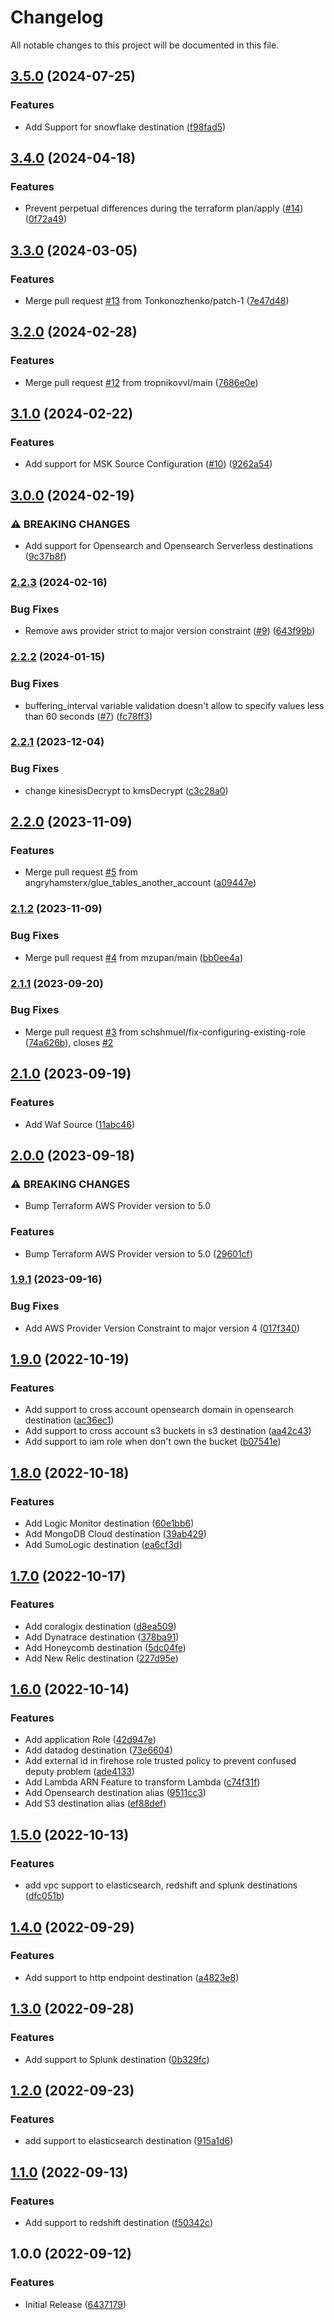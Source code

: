 # Changelog

All notable changes to this project will be documented in this file.

## [3.5.0](https://github.com/fdmsantos/terraform-aws-kinesis-firehose/compare/v3.4.0...v3.5.0) (2024-07-25)


### Features

* Add Support for snowflake destination ([f98fad5](https://github.com/fdmsantos/terraform-aws-kinesis-firehose/commit/f98fad5599b8710212b6bba91cd92554a919141c))

## [3.4.0](https://github.com/fdmsantos/terraform-aws-kinesis-firehose/compare/v3.3.0...v3.4.0) (2024-04-18)


### Features

* Prevent perpetual differences during the terraform plan/apply ([#14](https://github.com/fdmsantos/terraform-aws-kinesis-firehose/issues/9)) ([0f72a49](https://github.com/fdmsantos/terraform-aws-kinesis-firehose/commit/0f72a49624a464cbbb004b18e02efd56d07b175b))

## [3.3.0](https://github.com/fdmsantos/terraform-aws-kinesis-firehose/compare/v3.2.0...v3.3.0) (2024-03-05)


### Features

* Merge pull request [#13](https://github.com/fdmsantos/terraform-aws-kinesis-firehose/issues/13) from Tonkonozhenko/patch-1 ([7e47d48](https://github.com/fdmsantos/terraform-aws-kinesis-firehose/commit/7e47d48058fc0c654f6e46ed436332246e3ec6ba))

## [3.2.0](https://github.com/fdmsantos/terraform-aws-kinesis-firehose/compare/v3.1.0...v3.2.0) (2024-02-28)


### Features

* Merge pull request [#12](https://github.com/fdmsantos/terraform-aws-kinesis-firehose/issues/12) from tropnikovvl/main ([7686e0e](https://github.com/fdmsantos/terraform-aws-kinesis-firehose/commit/7686e0e4b0d6f3d2e5bad3d59a892ba67004decc))

## [3.1.0](https://github.com/fdmsantos/terraform-aws-kinesis-firehose/compare/v3.0.0...v3.1.0) (2024-02-22)


### Features

* Add support for MSK Source Configuration ([#10](https://github.com/fdmsantos/terraform-aws-kinesis-firehose/issues/10)) ([9262a54](https://github.com/fdmsantos/terraform-aws-kinesis-firehose/commit/9262a545186b4e8faf7441095aa6cc07055f68f8))

## [3.0.0](https://github.com/fdmsantos/terraform-aws-kinesis-firehose/compare/v2.2.3...v3.0.0) (2024-02-19)


### ⚠ BREAKING CHANGES

* Add support for Opensearch and Opensearch Serverless destinations ([9c37b8f](https://github.com/fdmsantos/terraform-aws-kinesis-firehose/commit/9c37b8f6b2c512ee1a493a044f9b2c852f6eeec8))

### [2.2.3](https://github.com/fdmsantos/terraform-aws-kinesis-firehose/compare/v2.2.2...v2.2.3) (2024-02-16)


### Bug Fixes

* Remove aws provider strict to major version constraint ([#9](https://github.com/fdmsantos/terraform-aws-kinesis-firehose/issues/9)) ([643f99b](https://github.com/fdmsantos/terraform-aws-kinesis-firehose/commit/643f99b4a8a372f454bd032208efc02ebc30677d))

### [2.2.2](https://github.com/fdmsantos/terraform-aws-kinesis-firehose/compare/v2.2.1...v2.2.2) (2024-01-15)


### Bug Fixes

* buffering_interval variable validation doesn't allow to specify values less than 60 seconds ([#7](https://github.com/fdmsantos/terraform-aws-kinesis-firehose/issues/7)) ([fc78ff3](https://github.com/fdmsantos/terraform-aws-kinesis-firehose/commit/fc78ff3816915f6414e750c2f438091c5304b17c))

### [2.2.1](https://github.com/fdmsantos/terraform-aws-kinesis-firehose/compare/v2.2.0...v2.2.1) (2023-12-04)


### Bug Fixes

* change kinesisDecrypt to kmsDecrypt ([c3c28a0](https://github.com/fdmsantos/terraform-aws-kinesis-firehose/commit/c3c28a013e1a6705c94bab448de123012bcd70e9))

## [2.2.0](https://github.com/fdmsantos/terraform-aws-kinesis-firehose/compare/v2.1.2...v2.2.0) (2023-11-09)


### Features

* Merge pull request [#5](https://github.com/fdmsantos/terraform-aws-kinesis-firehose/issues/5) from angryhamsterx/glue_tables_another_account ([a09447e](https://github.com/fdmsantos/terraform-aws-kinesis-firehose/commit/a09447edc0b4e39e76d6ad6922ecbe5fef247bf9))

### [2.1.2](https://github.com/fdmsantos/terraform-aws-kinesis-firehose/compare/v2.1.1...v2.1.2) (2023-11-09)


### Bug Fixes

* Merge pull request [#4](https://github.com/fdmsantos/terraform-aws-kinesis-firehose/issues/4) from mzupan/main ([bb0ee4a](https://github.com/fdmsantos/terraform-aws-kinesis-firehose/commit/bb0ee4acfe1fd08775d482073393805e1edf463f))

### [2.1.1](https://github.com/fdmsantos/terraform-aws-kinesis-firehose/compare/v2.1.0...v2.1.1) (2023-09-20)


### Bug Fixes

* Merge pull request [#3](https://github.com/fdmsantos/terraform-aws-kinesis-firehose/issues/3) from schshmuel/fix-configuring-existing-role ([74a626b](https://github.com/fdmsantos/terraform-aws-kinesis-firehose/commit/74a626b6f530684a37cf4149e06cb3ff1172755a)), closes [#2](https://github.com/fdmsantos/terraform-aws-kinesis-firehose/issues/2)

## [2.1.0](https://github.com/fdmsantos/terraform-aws-kinesis-firehose/compare/v2.0.0...v2.1.0) (2023-09-19)


### Features

* Add Waf Source ([11abc46](https://github.com/fdmsantos/terraform-aws-kinesis-firehose/commit/11abc46eb71a758796f1f41a4e3a12f32e0cd2a8))

## [2.0.0](https://github.com/fdmsantos/terraform-aws-kinesis-firehose/compare/v1.9.1...v2.0.0) (2023-09-18)


### ⚠ BREAKING CHANGES

* Bump Terraform AWS Provider version to 5.0

### Features

* Bump Terraform AWS Provider version to 5.0 ([29601cf](https://github.com/fdmsantos/terraform-aws-kinesis-firehose/commit/29601cf8ad93a9a56ac3fba37f9e8b0c968c5c3f))

### [1.9.1](https://github.com/fdmsantos/terraform-aws-kinesis-firehose/compare/v1.9.0...v1.9.1) (2023-09-16)


### Bug Fixes

* Add AWS Provider Version Constraint to major version 4 ([017f340](https://github.com/fdmsantos/terraform-aws-kinesis-firehose/commit/017f3408db24f3318e27d3a1308522925d2e5af7))

## [1.9.0](https://github.com/fdmsantos/terraform-aws-kinesis-firehose/compare/v1.8.0...v1.9.0) (2022-10-19)


### Features

* Add support to cross account opensearch domain in opensearch destination ([ac36ec1](https://github.com/fdmsantos/terraform-aws-kinesis-firehose/commit/ac36ec1e9a3474d86195e9b38336288a77327705))
* Add support to cross account s3 buckets in s3 destination ([aa42c43](https://github.com/fdmsantos/terraform-aws-kinesis-firehose/commit/aa42c439bcf27cf95b851c5bc0fafe7454bdd960))
* Add support to iam role when don't own the bucket ([b07541e](https://github.com/fdmsantos/terraform-aws-kinesis-firehose/commit/b07541ee80f99f3d9a805072a50bbf28164428cf))

## [1.8.0](https://github.com/fdmsantos/terraform-aws-kinesis-firehose/compare/v1.7.0...v1.8.0) (2022-10-18)


### Features

* Add Logic Monitor destination ([60e1bb6](https://github.com/fdmsantos/terraform-aws-kinesis-firehose/commit/60e1bb60d6c34fc7748368e365accc295065203c))
* Add MongoDB Cloud destination ([39ab429](https://github.com/fdmsantos/terraform-aws-kinesis-firehose/commit/39ab429d43440033059732426e275294ed6ec62b))
* Add SumoLogic destination ([ea6cf3d](https://github.com/fdmsantos/terraform-aws-kinesis-firehose/commit/ea6cf3d1c91d34d068c91a4d0854b3ba20391ed7))

## [1.7.0](https://github.com/fdmsantos/terraform-aws-kinesis-firehose/compare/v1.6.0...v1.7.0) (2022-10-17)


### Features

* Add coralogix destination ([d8ea509](https://github.com/fdmsantos/terraform-aws-kinesis-firehose/commit/d8ea5096d34af8cec367c5f5b79413e20416e576))
* Add Dynatrace destination ([378ba91](https://github.com/fdmsantos/terraform-aws-kinesis-firehose/commit/378ba91f4329542325b435c2891ef353f16251f2))
* Add Honeycomb destination ([5dc04fe](https://github.com/fdmsantos/terraform-aws-kinesis-firehose/commit/5dc04fe00e3e6c3acc857ca8b00665d10e3eabca))
* Add New Relic destination ([227d95e](https://github.com/fdmsantos/terraform-aws-kinesis-firehose/commit/227d95ea321b676308a7b3ad6fc1ac94c2e4e3e4))

## [1.6.0](https://github.com/fdmsantos/terraform-aws-kinesis-firehose/compare/v1.5.0...v1.6.0) (2022-10-14)


### Features

* Add application Role ([42d947e](https://github.com/fdmsantos/terraform-aws-kinesis-firehose/commit/42d947e9c9f078e72abcf634e2df6042cef5f06e))
* Add datadog destination ([73e6604](https://github.com/fdmsantos/terraform-aws-kinesis-firehose/commit/73e6604885d07689e6c870ce61549f2b6a7c3a83))
* Add external id in firehose role trusted policy to prevent confused deputy problem ([ade4133](https://github.com/fdmsantos/terraform-aws-kinesis-firehose/commit/ade4133e921460639ef2558096fd97453f50547c))
* Add Lambda ARN Feature to transform Lambda ([c74f31f](https://github.com/fdmsantos/terraform-aws-kinesis-firehose/commit/c74f31f14468717318b48d4a2a3970c6c5b5fe0b))
* Add Opensearch destination alias ([9511cc3](https://github.com/fdmsantos/terraform-aws-kinesis-firehose/commit/9511cc393e1feb607c9711c34419456d6acc5115))
* Add S3 destination alias ([ef88def](https://github.com/fdmsantos/terraform-aws-kinesis-firehose/commit/ef88defabea30ef7298ca25273374e9cfbaa64f2))

## [1.5.0](https://github.com/fdmsantos/terraform-aws-kinesis-firehose/compare/v1.4.0...v1.5.0) (2022-10-13)


### Features

* add vpc support to elasticsearch, redshift and splunk destinations ([dfc051b](https://github.com/fdmsantos/terraform-aws-kinesis-firehose/commit/dfc051b0562129f5b6579eb6e7ac083c7e2980c7))

## [1.4.0](https://github.com/fdmsantos/terraform-aws-kinesis-firehose/compare/v1.3.0...v1.4.0) (2022-09-29)


### Features

* Add support to http endpoint destination ([a4823e8](https://github.com/fdmsantos/terraform-aws-kinesis-firehose/commit/a4823e8c3c94367b6673223e6ea68e0aa7a443cd))

## [1.3.0](https://github.com/fdmsantos/terraform-aws-kinesis-firehose/compare/v1.2.0...v1.3.0) (2022-09-28)


### Features

* Add support to Splunk destination ([0b329fc](https://github.com/fdmsantos/terraform-aws-kinesis-firehose/commit/0b329fc4df7a38c2cfc00ea66f0d2ae6a4a048e4))

## [1.2.0](https://github.com/fdmsantos/terraform-aws-kinesis-firehose/compare/v1.1.0...v1.2.0) (2022-09-23)


### Features

* add support to elasticsearch destination ([915a1d6](https://github.com/fdmsantos/terraform-aws-kinesis-firehose/commit/915a1d69a15a7f559120bca2a7636e96135ddb13))

## [1.1.0](https://github.com/fdmsantos/terraform-aws-kinesis-firehose/compare/v1.0.0...v1.1.0) (2022-09-13)


### Features

* Add support to redshift destination ([f50342c](https://github.com/fdmsantos/terraform-aws-kinesis-firehose/commit/f50342cf660fc49f5c00fe87b876913fc1b55e2f))

## 1.0.0 (2022-09-12)


### Features

* Initial Release ([6437179](https://github.com/fdmsantos/terraform-aws-kinesis-firehose/commit/6437179ae196adc2b7684130cbca3b6bc019dae2))
